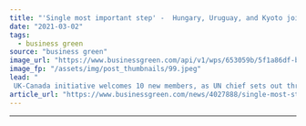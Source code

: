 ```yaml
---
title: "'Single most important step' -  Hungary, Uruguay, and Kyoto join Powering Past Coal Alliance"
date: "2021-03-02"
tags: 
  - business green
source: "business green"
image_url: "https://www.businessgreen.com/api/v1/wps/653059b/5f1a86df-b5bf-4bd0-82f5-a4e09fc17fc1/4/coal-power-plant-185x114.jpeg"
image_fp: "/assets/img/post_thumbnails/99.jpeg"
lead: "
 UK-Canada initiative welcomes 10 new members, as UN chief sets out three point plans for governments and businesses to accelerate coal power phase out ..."
article_url: "https://www.businessgreen.com/news/4027888/single-most-step-hungary-uruguay-kyoto-join-powering-past-coal-alliance"
---
```


---
